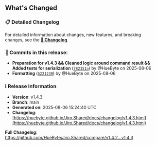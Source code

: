 ## What's Changed

### 📋 Detailed Changelog

For detailed information about changes, new features, and breaking changes, see the [**📖 Changelog**](https://huebyte.github.io/Jiro.Shared/docs/changelog/v1.4.3.html).

### 🔄 Commits in this release:

- **Preparation for v1.4.3 && Cleaned logic around command result && Added tests for serialization** ([`782151a`](https://github.com/HueByte/Jiro.Shared/commit/782151a)) by @HueByte on 2025-08-06
- **Formatting** ([`6221239`](https://github.com/HueByte/Jiro.Shared/commit/6221239)) by @HueByte on 2025-08-06

### ℹ️ Release Information

- **Version**: v1.4.3
- **Branch**: main
- **Generated on**: 2025-08-06 15:24:40 UTC
- **Changelog**: [https://huebyte.github.io/Jiro.Shared/docs/changelog/v1.4.3.html](https://huebyte.github.io/Jiro.Shared/docs/changelog/v1.4.3.html)

**Full Changelog**: <https://github.com/HueByte/Jiro.Shared/compare/v1.4.2...v1.4.3>
